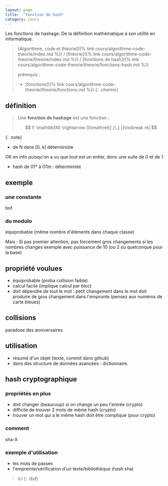 ```yaml
---
layout: page
title:  "fonction de hash"
category: cours
---
```


Les fonctions de hashage. De la définition mathématique à son utilité en informatique.

> [Algorithme, code et théorie]({% link cours/algorithme-code-theorie/index.md %}) / [théorie]({% link cours/algorithme-code-theorie/theorie/index.md %}) / [fonctions de hash]({% link cours/algorithme-code-theorie/theorie/fonctions-hash.md %})
>
> prérequis :
>
>* [fonctions]({% link cours/algorithme-code-theorie/theorie/fonctions.md %})
{: .chemin}

## définition

> Une **fonction de hashage** est une fonction :
>
> $$
> f: \mathbb{N} \rightarrow [0\mathrel{{.}\,{.}}\nobreak m]
> $$
>
{: .note}

* de N dans [0, k] déterministe

OK en info puisqu'on a vu que tout est un entier, donc une suite de 0 et de 1

* hash de 01* à O1m : déterministe

## exemple

### une constante

bof.

### du modulo

équiprobable (même nombre d'éléments dans chaque classe)

Mais : Si pas premier attention, pas forcément gros changements si les nombres changes exemple avec puissance de 10 (ou 2 ou quelconque pour la base)

## propriété voulues

* équiprobable (proba collision faible)
* calcul facile (implique calcul par bloc)
* doit dépendre de tout le mot : petit changement dans le mot doit produire de gros changement dans l'emprunte (pensez aux numéros de carte bleues)

## collisions

paradoxe des anniversaires

## utilisation

* résumé d'un objet (texte, commit dans github)
* dans des structure de données avancées : dictionnaire.

## hash cryptographique

### propriétés en plus

* doit changer (beaucoup) si on change un peu l'entrée (crypto)
* difficile de trouver 2 mots de même hash (crypto)
* trouver un mot qui a le même hash doit être compliqué (pour crypto)

### comment

sha-X

### exemple d'utilisation

* les mots de passes
* l'empreinte/vérification d'un texte/bibliothèque (hash sha)

>ici
{: .tbd}
